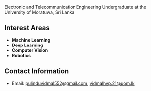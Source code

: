  Electronic and Telecommunication Engineering Undergraduate at the University of Moratuwa, Sri Lanka.

## Interest Areas

- **Machine Learning**
- **Deep Learning**
- **Computer Vision**
- **Robotics**



## Contact Information

- Email: pulinduvidmal552@gmail.com, vidmalhvp.21@uom.lk



